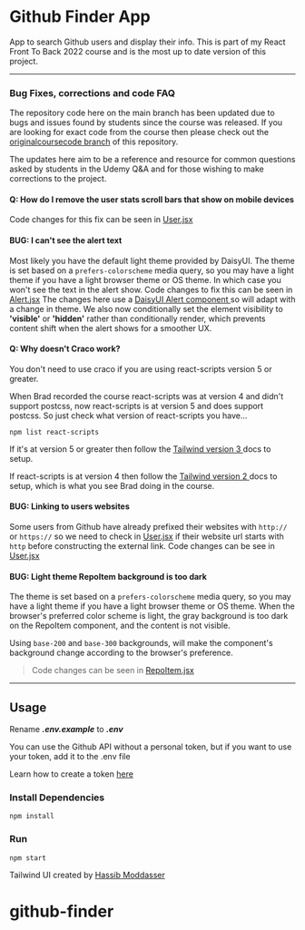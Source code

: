 # Github Finder App

App to search Github users and display their info. This is part of my React Front To Back 2022 course and is the most up to date version of this project.

---

### Bug Fixes, corrections and code FAQ

The repository code here on the main branch has been updated due to bugs and issues found by students since the course was released.
If you are looking for exact code from the course then please check out the [originalcoursecode branch](https://github.com/bradtraversy/github-finder-app/tree/originalcoursecode) of this repository.

The updates here aim to be a reference and resource for common questions asked
by students in the Udemy Q&A and for those wishing to make corrections to the
project.

#### Q: How do I remove the user stats scroll bars that show on mobile devices

Code changes for this fix can be seen in [User.jsx](src/pages/User.jsx)

#### BUG: I can't see the alert text

Most likely you have the default light theme provided by DaisyUI. The theme is
set based on a `prefers-colorscheme` media query, so you may have a light theme
if you have a light browser theme or OS theme. In which case you won't see the
text in the alert show.
Code changes to fix this can be seen in [Alert.jsx](src/components/layout/Alert.jsx)
The changes here use a [ DaisyUI Alert component ](https://daisyui.com/components/alert/) so will adapt with a change in theme.
We also now conditionally set the element visibility to **'visible'** or
**'hidden'** rather than conditionally render, which prevents content shift when
the alert shows for a smoother UX.

#### Q: Why doesn't Craco work?

You don't need to use craco if you are using react-scripts version 5 or greater.

When Brad recorded the course react-scripts was at version 4 and didn't support postcss, now react-scripts is at version 5 and does support postcss.
So just check what version of react-scripts you have...

    npm list react-scripts

If it's at version 5 or greater then follow the [ Tailwind version 3 ](https://tailwindcss.com/docs/guides/create-react-app) docs to setup.

If react-scripts is at version 4 then follow the [ Tailwind version 2 ](https://v2.tailwindcss.com/docs/guides/create-react-app) docs to setup, which is what you see Brad doing in the course.

#### BUG: Linking to users websites

Some users from Github have already prefixed their websites with `http://` or
`https://` so we need to check in [User.jsx](src/pages/User.jsx) if their
website url starts with `http` before constructing the external link.
Code changes can be see in [User.jsx](src/pages/User.jsx#L48)

#### BUG: Light theme RepoItem background is too dark

The theme is set based on a `prefers-colorscheme` media query, so you may have a light theme
if you have a light browser theme or OS theme.
When the browser's preferred color scheme is light, the gray background is too dark on the RepoItem component, and the content is not visible.

Using `base-200` and `base-300` backgrounds, will make the component's background change according to the browser's preference.

> Code changes can be seen in
> [RepoItem.jsx](src/components/repos/RepoItem.jsx#L17)

---

## Usage

Rename **_.env.example_** to **_.env_**

You can use the Github API without a personal token, but if you want to use your token, add it to the .env file

Learn how to create a token [here](https://docs.github.com/en/authentication/keeping-your-account-and-data-secure/creating-a-personal-access-token)

### Install Dependencies

```
npm install
```

### Run

```
npm start
```

Tailwind UI created by [Hassib Moddasser](https://twitter.com/hassibmoddasser)
# github-finder
